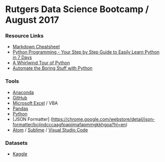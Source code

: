 # Rutgers Data Science Bootcamp / August 2017

### Resource Links
- [Markdown Cheatsheet](https://github.com/adam-p/markdown-here/wiki/Markdown-Cheatsheet) 
- [Python Programming - Your Step by Step Guide to Easily Learn Python in 7 Days](https://www.amazon.com/dp/B01N1ZXVPL?m=ATVPDKIKX0DER)
- [A Whirlwind Tour of Python](https://jakevdp.github.io/WhirlwindTourOfPython/) 
- [Automate the Boring Stuff with Python](https://automatetheboringstuff.com/#toc)

### Tools
- [Anaconda](https://www.continuum.io/downloads)
- [GitHub](https://github.com/) 
- [Microsoft Excel](https://products.office.com/en-us/excel) / VBA
- [Pandas](http://pandas.pydata.org/) 
- [Python](https://www.python.org/) 
- [JSON Formatter] (https://chrome.google.com/webstore/detail/json-formatter/bcjindcccaagfpapjjmafapmmgkkhgoa?hl=en)
- [Atom](https://atom.io/) / [Sublime](https://www.sublimetext.com/) / [Visual Studio Code](https://code.visualstudio.com/)

### Datasets
- [Kaggle](https://www.kaggle.com/)